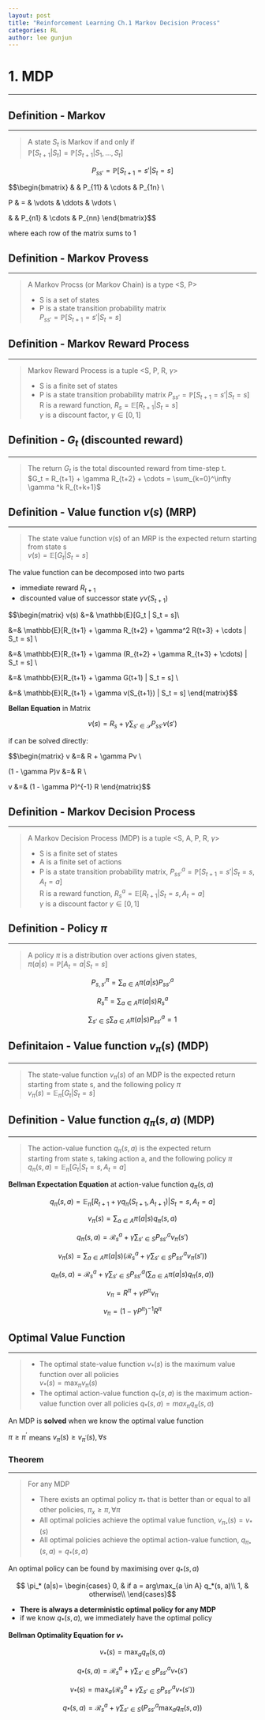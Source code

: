 ```yaml
---
layout: post
title: "Reinforcement Learning Ch.1 Markov Decision Process"
categories: RL
author: lee gunjun
---
```


# 1. MDP
----
## Definition - Markov
----
> A state $S_t$ is Markov if and only if <br>
> $\mathbb{P}[S_{t+1} | S_t] = \mathbb{P}[S_{t+1} | S_1, ..., S_t]$

$$P_{ss'}=\mathbb{P}[S_{t+1} = s' | S_{t} = s]$$

$$\begin{bmatrix}
& & P_{11} & \cdots & P_{1n} \\

P & = & \vdots & \ddots & \vdots \\

& & P_{n1} & \cdots & P_{nn}
\end{bmatrix}$$

where each row of the matrix sums to 1

## Definition - Markov Provess
----
> A Markov Procss (or Markov Chain) is a type <S, P>
> - S is a set of states
> - P is a state transition probability matrix <br>
> $P_{ss'} = \mathbb{P}[S_{t+1} = s' | S_t = s]$

## Definition - Markov Reward Process
----
> Markov Reward Process is a tuple <S, P, R, $\gamma$>
> - S is a finite set of states
> - P is a state transition probability matrix
> $P_{ss'} = \mathbb{P}[S_{t+1} = s' | S_{t} = s]$ <br>
> R is a reward function, $R_s = \mathbb{E}[R_{t+1} | S_t = s]$ <br>
> $\gamma$ is a discount factor, $\gamma \in [0, 1]$

## Definition - $G_t$ (discounted reward)
----
> The return $G_t$ is the total discounted reward from time-step t. <br>
> $G_t = R_{t+1} + \gamma R_{t+2} + \cdots = \sum_{k=0}^\infty \gamma ^k R_{t+k+1}$

## Definition - Value function $v(s)$ (MRP)
----
> The state value function v(s) of an MRP is the expected return starting from state s <br>
> $v(s) = \mathbb{E} [G_t | S_t = s]$

The value function can be decomposed into two parts
- immediate reward $R_{t+1}$
- discounted value of successor state $\gamma v(S_{t+1})$

$$\begin{matrix}
v(s) &=&  \mathbb{E}[G_t | S_t = s]\\

&=& \mathbb{E}[R_{t+1} + \gamma R_{t+2} + \gamma^2 R{t+3} + \cdots | S_t = s] \\

&=& \mathbb{E}[R_{t+1} + \gamma (R_{t+2} + \gamma R_{t+3} + \cdots) | S_t = s] \\

&=& \mathbb{E}[R_{t+1} + \gamma G(t+1) | S_t = s] \\

&=& \mathbb{E}[R_{t+1} + \gamma v(S_{t+1}) | S_t = s]
\end{matrix}$$

**Bellan Equation** in Matrix

$$v(s) = R_s + \gamma \sum_{s' \in \mathcal{S}} P_{ss'}v(s')$$

if can be solved directly:

$$\begin{matrix}
v &=& R + \gamma Pv \\

(1 - \gamma P)v &=& R \\

v &=& (1 - \gamma P)^{-1} R
\end{matrix}$$

## Definition - Markov Decision Process
----
> A Markov Decision Process (MDP) is a tuple <S, A, P, R, $\gamma$>
> - S is a finite set of states
> - A is a finite set of actions
> - P is a state transition probability matrix,
> $P_{ss'}^a = \mathbb{P}[S_{t+1} = s' | S_t = s, A_t = a]$<br>
> R is a reward function, $R_s^a = \mathbb{E}[R_{t+1} | S_t = s, A_t = a]$<br>
> $\gamma$ is a discount factor $\gamma \in [0, 1]$

## Definition - Policy $\pi$
----
> A policy $\pi$ is a distribution over actions given states,<br>
> $\pi (a|s) = \mathbb{P} [A_t = a | S_t = s]$

$$P_{s,s'}^{\pi} = \sum_{a \in A} \pi (a|s) P_{ss'}^a$$

$$R_s^{\pi} = \sum_{a \in A} \pi (a|s) R_s^a$$

$$\sum_{s' \in S} \sum_{a \in A} \pi (a|s) P_{ss'}^a = 1$$

## Definitaion - Value function $v_\pi (s)$ (MDP)
----
> The state-value function $v_\pi (s)$ of an MDP is the expected return<br>
> starting from state s, and the following policy $\pi$ <br>
> $v_\pi (s) = \mathbb{E}_\pi [G_t | S_t = s]$

## Definition - Value function $q_\pi (s, a)$ (MDP)
----
> The action-value function $q_\pi (s, a)$ is the expected return <br>
> starting from state s, taking action a, and the following policy $\pi$ <br>
> $q_\pi (s, a) = \mathbb{E}_\pi [G_t | S_t = s, A_t = a]$

**Bellman Expectation Equation** at action-value function $q_\pi (s, a)$

$$q_\pi (s, a) = \mathbb{E}_\pi [R_{t+1} + \gamma q_\pi (S_{t+1}, A_{t+1}) | S_t = s, A_t = a]$$

$$v_\pi (s) = \sum_{a \in A} \pi(a|s)q_{\pi} (s, a)$$

$$q_{\pi} (s, a) = \mathcal{R}_s^a + \gamma \sum_{s' \in S} P_{ss'}^a v_\pi (s')$$

$$v_\pi (s) = \sum_{a \in A} \pi(a|s)(\mathcal{R}_s^a + \gamma \sum_{s' \in S} P_{ss'}^a v_\pi (s'))$$

$$q_{\pi} (s, a) = \mathcal{R}_s^a + \gamma \sum_{s' \in S} P_{ss'}^a (\sum_{a \in A} \pi(a|s)q_{\pi} (s, a))$$

$$v_\pi = R^\pi + \gamma P^\pi v_\pi$$

$$v_\pi = (1 - \gamma P^\pi)^{-1} R^\pi$$

## Optimal Value Function
----
> - The optimal state-value function $v_* (s)$ is the maximum value function over all policies <br>
> $v_* (s) = \max_\pi v_\pi (s)$ <br>
> - The optimal action-value function $q_* (s, a)$ is the maximum action-value function over all policies
> $q_* (s, a) = max_\pi q_\pi (s, a)$

An MDP is **solved** when we know the optimal value function

$\pi \ge \pi^{'}$ means $v_{\pi} (s)\ge v_{\pi^{'}}(s),\forall s$

### Theorem
----
> For any MDP
> - There exists an optimal policy $\pi_*$ that is better than or equal to all other policies, $\pi_x \ge \pi, \forall \pi$
> - All optimal policies achieve the optimal value function, $v_{\pi_{\ast}}(s)=v_\ast (s)$
> - All optimal policies achieve the optimal action-value function, $q_{\pi_{\ast}}(s, a)=q_\ast (s, a)$

An optimal policy can be found by maximising over $q_* (s, a)$<br>

$$
\pi_* (a|s)=
\begin{cases}
0, & if a = arg\max_{a \in A} q_*(s, a)\\
1, & otherwise\\
\end{cases}$$

- **There is always a deterministic optimal policy for any MDP**
- if we know $q_* (s, a)$, we immediately have the optimal policy

 **Bellman Optimality Equation for $v_*$**

$$v_* (s) = \max_{a} q_{\pi} (s, a)$$

$$q_{*} (s, a) = \mathcal{R}_s^a + \gamma \sum_{s' \in S} P_{ss'}^a v_* (s')$$

$$v_* (s) = \max_{a} (\mathcal{R}_s^a + \gamma \sum_{s' \in S} P_{ss'}^a v_* (s'))$$

$$q_{*} (s, a) = \mathcal{R}_s^a + \gamma \sum_{s' \in S} (P_{ss'}^a \max_{a} q_{\pi} (s, a))$$
